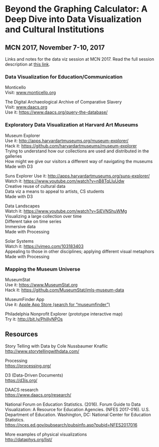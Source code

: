 # Beyond the Graphing Calculator: A Deep Dive into Data Visualization and Cultural Institutions
## MCN 2017, November 7-10, 2017

Links and notes for the data viz session at MCN 2017. Read the full session description at [this link](http://conference.mcn.edu/2017/profile.cfm?profile_name=session&master_key=518F5162-BDDB-85C9-4888-6EF21D6CD1C8&page_key=0244AE70-CFED-1DEC-42AB-9041A6F4885D&xtemplate&userLGNKEY=0).


### Data Visualization for Education/Communication 

Monticello  
Visit: www.monticello.org  

The Digital Archaeological Archive of Comparative Slavery  
Visit: www.daacs.org  
Use it: https://www.daacs.org/query-the-database/


### Exploratory Data Visualization at Harvard Art Museums 

Museum Explorer  
Use it: http://apps.harvardartmuseums.org/museum-explorer/  
Hack it: https://github.com/harvardartmuseums/museum-explorer    
Trying to understand how our collections are used and distributed in the galleries  
How might we give our visitors a different way of navigating the museums  
Made with D3  

Suns Explorer
Use it: http://apps.harvardartmuseums.org/suns-explorer/  
Watch it: https://www.youtube.com/watch?v=nB8TqLIuUdw  
Creative reuse of cultural data  
Data viz a means to appeal to artists, CS students  
Made with D3  

Data Landscapes  
Watch it: https://www.youtube.com/watch?v=SjEVNShuWMg    
Visualizing a large collection over time  
Different take on time series  
Immersive data  
Made with Processing  

Solar Systems  
Watch it: https://vimeo.com/103183403  
Appealing to those in other disciplines; applying different visual metaphors  
Made with Processing  


### Mapping the Museum Universe

MuseumStat  
Use it: https://www.MuseumStat.org  
Hack it: https://github.com/MuseumStat/imls-museum-data   

MuseumFinder App  
Use it: [Apple App Store (search for “museumfinder”)](https://itunes.apple.com/us/app/museumfinder/id1056778517)  

Philadelphia Nonprofit Explorer (prototype interactive map)  
Try it: http://bit.ly/PhillyNPOs  


## Resources
Story Telling with Data by Cole Nussbaumer Knaflic  
http://www.storytellingwithdata.com/ 

Processing  
https://processing.org/  

D3 (Data-Driven Documents)  
https://d3js.org/  

DAACS research  
https://www.daacs.org/research/

National Forum on Education Statistics. (2016). Forum Guide to Data Visualization: A Resource for Education Agencies. (NFES 2017-016). U.S. Department of Education. Washington, DC: National Center for Education Statistics.   
https://nces.ed.gov/pubsearch/pubsinfo.asp?pubid=NFES2017016

More examples of physical visualizations  
http://dataphys.org/list/
